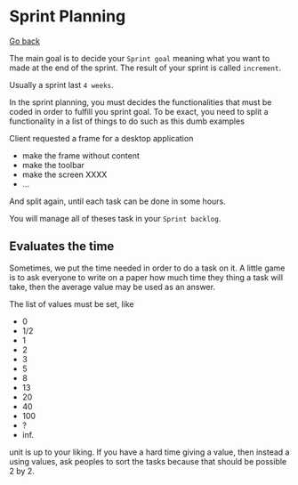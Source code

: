 # Sprint Planning

[Go back](..)

The main goal is to decide your ``Sprint goal``
meaning what you want to made at the end of the sprint.
The result of your sprint is called ``increment``.

Usually a sprint last ``4 weeks``.

In the sprint planning, you must decides
the functionalities that must be coded in order to fulfill
you sprint goal. To be exact, you need to split a functionality
in a list of things to do such as this dumb examples

Client requested a frame for a desktop application

* make the frame without content
* make the toolbar
* make the screen XXXX
* ...

And split again, until each task can be done in some hours.

You will manage all of theses task in your ``Sprint backlog``.

## Evaluates the time

Sometimes, we put the time needed in order to do a task on it. 
A little game is to ask everyone to write on a paper
how much time they thing a task will take, then the
average value may be used as an answer. 

The list of values must be set, like

* 0
* 1/2
* 1
* 2
* 3
* 5
* 8
* 13
* 20
* 40
* 100
* ?
* inf.

unit is up to your liking. If you have a hard time giving a value, then
instead a using values, ask peoples to sort the tasks
because that should be possible 2 by 2.